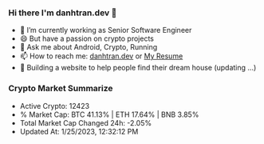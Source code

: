 ### Hi there I'm danhtran.dev 👋

- 🔭 I’m currently working as Senior Software Engineer
- 😄 But have a passion on crypto projects
- 💬 Ask me about Android, Crypto, Running 
- 📫 How to reach me: <a href="https://danhtran.dev" target="_blank">danhtran.dev</a> or <a href="Dan-Resume.pdf" target="_blank">My Resume</a>
- 🌱 Building a website to help people find their dream house (updating ...)

### Crypto Market Summarize
- Active Crypto: 12423
- % Market Cap: BTC 41.13% | ETH 17.64% | BNB 3.85%
- Total Market Cap Changed 24h: -2.05%
- Updated At: 1/25/2023, 12:32:12 PM
